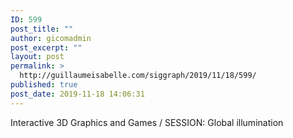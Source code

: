 ```yaml
---
ID: 599
post_title: ""
author: gicomadmin
post_excerpt: ""
layout: post
permalink: >
  http://guillaumeisabelle.com/siggraph/2019/11/18/599/
published: true
post_date: 2019-11-18 14:06:31
---
```

<!-- wp:paragraph -->

Interactive 3D Graphics and Games / SESSION: Global illumination

<!-- /wp:paragraph -->

<!-- wp:paragraph -->



<!-- /wp:paragraph -->